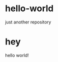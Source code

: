 # hello-world
just another repository 
<h1> hey </h1>

<p>
  
  hello world! 
  
  </p>

<!------- read me ------>
